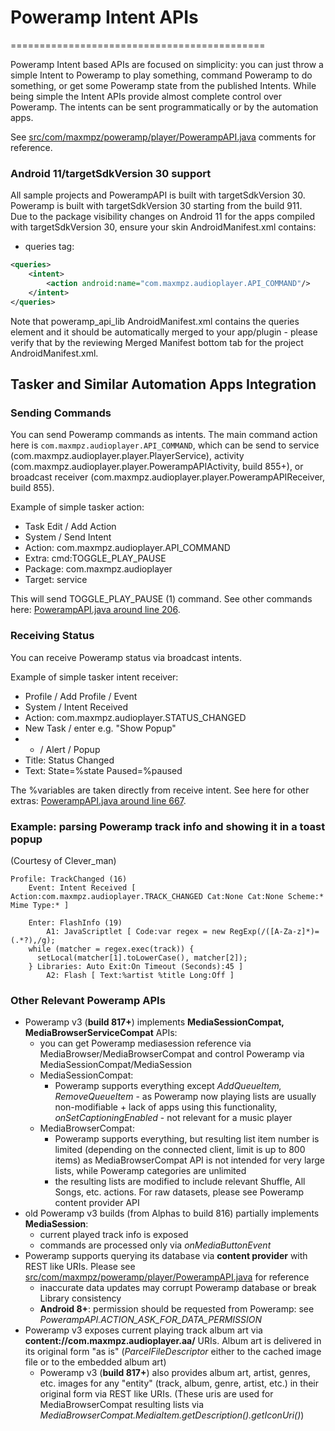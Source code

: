 # Poweramp Intent APIs
============================================

Poweramp Intent based APIs are focused on simplicity: you can just throw a simple Intent to Poweramp to play something, command Poweramp to do something,
or get some Poweramp state from the published Intents.
While being simple the Intent APIs provide almost complete control over Poweramp.
The intents can be sent programmatically or by the automation apps.

See [src/com/maxmpz/poweramp/player/PowerampAPI.java](src/main/java/com/maxmpz/poweramp/player/PowerampAPI.java) comments for reference.

### Android 11/targetSdkVersion 30 support
All sample projects and PowerampAPI is built with targetSdkVersion 30. Poweramp is built with targetSdkVersion 30
starting from the build 911.  
Due to the package visibility changes on Android 11 for the apps compiled with targetSdkVersion 30, ensure your
skin AndroidManifest.xml contains:
* queries tag:
```xml
<queries>
    <intent>
        <action android:name="com.maxmpz.audioplayer.API_COMMAND"/>
    </intent>
</queries>
```
Note that poweramp_api_lib AndroidManifest.xml contains the queries element and it should be automatically merged
to your app/plugin - please verify that by the reviewing Merged Manifest bottom tab for the project AndroidManifest.xml.

## Tasker and Similar Automation Apps Integration

### Sending Commands
You can send Poweramp commands as intents.
The main command action here is `com.maxmpz.audioplayer.API_COMMAND`, which can be send to service (com.maxmpz.audioplayer.player.PlayerService), 
activity (com.maxmpz.audioplayer.player.PowerampAPIActivity, build 855+), or broadcast receiver (com.maxmpz.audioplayer.player.PowerampAPIReceiver, build 855).

Example of simple tasker action:
- Task Edit / Add Action 
- System / Send Intent
- Action: com.maxmpz.audioplayer.API_COMMAND
- Extra: cmd:TOGGLE_PLAY_PAUSE
- Package: com.maxmpz.audioplayer
- Target: service

This will send TOGGLE_PLAY_PAUSE (1) command. See other commands here: [PowerampAPI.java around line 206](src/main/java/com/maxmpz/poweramp/player/PowerampAPI.java#L206).

### Receiving Status

You can receive Poweramp status via broadcast intents.

Example of simple tasker intent receiver:
- Profile / Add Profile / Event
- System / Intent Received
- Action: com.maxmpz.audioplayer.STATUS_CHANGED
- New Task / enter e.g. "Show Popup"
- + / Alert / Popup 
- Title: Status Changed
- Text: State=%state Paused=%paused

The %variables are taken directly from receive intent. See here for other extras: [PowerampAPI.java around line 667](src/main/java/com/maxmpz/poweramp/player/PowerampAPI.java#L667).

### Example: parsing Poweramp track info and showing it in a toast popup
(Courtesy of Clever_man)

```
Profile: TrackChanged (16)
    Event: Intent Received [ Action:com.maxmpz.audioplayer.TRACK_CHANGED Cat:None Cat:None Scheme:* Mime Type:* ]
   	
    Enter: FlashInfo (19)
    	A1: JavaScriptlet [ Code:var regex = new RegExp(/([A-Za-z]*)=(.*?),/g);
    while (matcher = regex.exec(track)) {
      setLocal(matcher[1].toLowerCase(), matcher[2]);
    } Libraries: Auto Exit:On Timeout (Seconds):45 ] 
    	A2: Flash [ Text:%artist %title Long:Off ]
```


### Other Relevant Poweramp APIs

* Poweramp v3 (**build 817+**) implements **MediaSessionCompat, MediaBrowserServiceCompat** APIs:
  * you can get Poweramp mediasession reference via MediaBrowser/MediaBrowserCompat and control Poweramp via MediaSessionCompat/MediaSession
  * MediaSessionCompat:
    * Poweramp supports everything except *AddQueueItem, RemoveQueueItem* - as Poweramp now playing lists are usually non-modifiable + lack of apps using this functionality,
      *onSetCaptioningEnabled* - not relevant for a music player
  * MediaBrowserCompat:
    * Poweramp supports everything, but resulting list item number is limited (depending on the connected client, limit is up to 800 items) as MediaBrowserCompat API is not intended for
      very large lists, while Poweramp categories are unlimited
    * the resulting lists are modified to include relevant Shuffle, All Songs, etc. actions. For raw datasets, please see Poweramp content provider API
* old Poweramp v3 builds (from Alphas to build 816) partially implements **MediaSession**:
  * current played track info is exposed
  * commands are processed only via *onMediaButtonEvent*
* Poweramp supports querying its database via **content provider** with REST like URIs. Please see [src/com/maxmpz/poweramp/player/PowerampAPI.java](src/main/java/com/maxmpz/poweramp/player/PowerampAPI.java) for reference
  * inaccurate data updates may corrupt Poweramp database or break Library consistency
  * **Android 8+**: permission should be requested from Poweramp: see *PowerampAPI.ACTION_ASK_FOR_DATA_PERMISSION*
* Poweramp v3 exposes current playing track album art via **content://com.maxmpz.audioplayer.aa/** URIs. Album art is delivered in its original form "as is"
  (*ParcelFileDescriptor* either to the cached image file or to the embedded album art)
  * Poweramp v3 (**build 817+**) also provides album art, artist, genres, etc. images for any "entity" (track, album, genre, artist, etc.) in their original form via REST like URIs.
    (These uris are used for MediaBrowserCompat resulting lists via *MediaBrowserCompat.MediaItem.getDescription().getIconUri()*)


